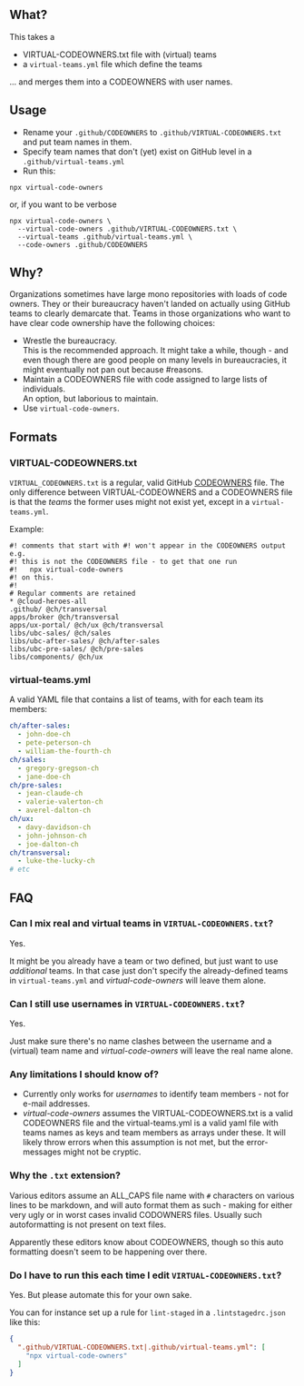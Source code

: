 ## What?

This takes a

- VIRTUAL-CODEOWNERS.txt file with (virtual) teams
- a `virtual-teams.yml` file which define the teams

... and merges them into a CODEOWNERS with user names.

## Usage

- Rename your `.github/CODEOWNERS` to `.github/VIRTUAL-CODEOWNERS.txt` and put team names in them.
- Specify team names that don't (yet) exist on GitHub level in a `.github/virtual-teams.yml`
- Run this:

```
npx virtual-code-owners
```

or, if you want to be verbose

```
npx virtual-code-owners \
  --virtual-code-owners .github/VIRTUAL-CODEOWNERS.txt \
  --virtual-teams .github/virtual-teams.yml \
  --code-owners .github/CODEOWNERS
```

## Why?

Organizations sometimes have large mono repositories with loads of code owners.
They or their bureaucracy haven't landed on actually using GitHub teams to clearly
demarcate that. Teams in those organizations who want to have clear code ownership
have the following choices:

- Wrestle the bureaucracy.  
  This is the recommended approach. It might take a while, though - and even
  though there are good people on many levels in bureaucracies, it might
  eventually not pan out because #reasons.
- Maintain a CODEOWNERS file with code assigned to large lists of individuals.  
  An option, but laborious to maintain.
- Use `virtual-code-owners`.

## Formats

### VIRTUAL-CODEOWNERS.txt

`VIRTUAL_CODEOWNERS.txt` is a regular, valid GitHub [CODEOWNERS](https://docs.github.com/en/repositories/managing-your-repositorys-settings-and-features/customizing-your-repository/about-code-owners#codeowners-and-branch-protection) file.
The only difference between VIRTUAL-CODEOWNERS and a CODEOWNERS file is that
the _teams_ the former uses might not exist yet, except in a `virtual-teams.yml`.

Example:

```
#! comments that start with #! won't appear in the CODEOWNERS output e.g.
#! this is not the CODEOWNERS file - to get that one run
#!   npx virtual-code-owners
#! on this.
#!
# Regular comments are retained
* @cloud-heroes-all
.github/ @ch/transversal
apps/broker @ch/transversal
apps/ux-portal/ @ch/ux @ch/transversal
libs/ubc-sales/ @ch/sales
libs/ubc-after-sales/ @ch/after-sales
libs/ubc-pre-sales/ @ch/pre-sales
libs/components/ @ch/ux
```

### virtual-teams.yml

A valid YAML file that contains a list of teams, with for each team its members:

```yaml
ch/after-sales:
  - john-doe-ch
  - pete-peterson-ch
  - william-the-fourth-ch
ch/sales:
  - gregory-gregson-ch
  - jane-doe-ch
ch/pre-sales:
  - jean-claude-ch
  - valerie-valerton-ch
  - averel-dalton-ch
ch/ux:
  - davy-davidson-ch
  - john-johnson-ch
  - joe-dalton-ch
ch/transversal:
  - luke-the-lucky-ch
# etc
```

## FAQ

### Can I mix real and virtual teams in `VIRTUAL-CODEOWNERS.txt`?

Yes.

It might be you already have a team or two defined, but just want to use
_additional_ teams. In that case just don't specify the already-defined teams
in `virtual-teams.yml` and _virtual-code-owners_ will leave them alone.

### Can I still use usernames in `VIRTUAL-CODEOWNERS.txt`?

Yes.

Just make sure there's no name clashes between the username and a (virtual)
team name and _virtual-code-owners_ will leave the real name alone.

### Any limitations I should know of?

- Currently only works for _usernames_ to identify team members - not for e-mail
  addresses.
- _virtual-code-owners_ assumes the VIRTUAL-CODEOWNERS.txt is a valid CODEOWNERS
  file and the virtual-teams.yml is a valid yaml file with teams names as keys
  and team members as arrays under these. It will likely throw errors when this
  assumption is not met, but the error-messages might not be cryptic.

### Why the `.txt` extension?

Various editors assume an ALL_CAPS file name with `#` characters on various lines
to be markdown, and will auto format them as such - making for either very ugly
or in worst cases invalid CODOWNERS files. Usually such autoformatting is not
present on text files.

Apparently these editors know about CODEOWNERS, though so this auto formatting
doesn't seem to be happening over there.

### Do I have to run this each time I edit `VIRTUAL-CODEOWNERS.txt`?

Yes. But please automate this for your own sake.

You can for instance set up a rule for `lint-staged` in a `.lintstagedrc.json`
like this:

```json
{
  ".github/VIRTUAL-CODEOWNERS.txt|.github/virtual-teams.yml": [
    "npx virtual-code-owners"
  ]
}
```

